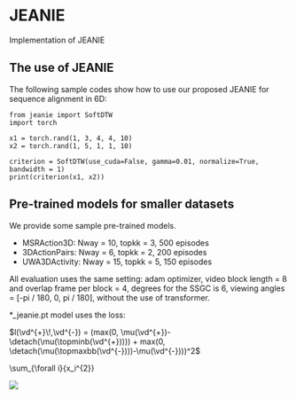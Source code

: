 # JEANIE
Implementation of JEANIE

## The use of JEANIE

The following sample codes show how to use our proposed JEANIE for sequence alignment in 6D:

```
from jeanie import SoftDTW
import torch

x1 = torch.rand(1, 3, 4, 4, 10)
x2 = torch.rand(1, 5, 1, 1, 10)

criterion = SoftDTW(use_cuda=False, gamma=0.01, normalize=True, bandwidth = 1)
print(criterion(x1, x2))
```

## Pre-trained models for smaller datasets

We provide some sample pre-trained models. 

- MSRAction3D: Nway = 10, topkk = 3, 500 episodes
- 3DActionPairs: Nway = 6, topkk = 2, 200 episodes
- UWA3DActivity: Nway = 15, topkk = 5, 150 episodes

All evaluation uses the same setting: adam optimizer, video block length = 8 and overlap frame per block = 4, degrees for the SSGC is 6, viewing angles = [-pi / 180, 0, pi / 180], without the use of transformer.

\*_jeanie.pt model uses the loss:

$`l(\vd^{+}\!,\vd^{-}) = (max(0, \mu(\vd^{+})-\detach(\mu(\topminb(\vd^{+})))) + max(0, \detach(\mu(\topmaxbb(\vd^{-})))-\mu(\vd^{-})))^2`$


\sum_{\forall i}{x_i^{2}} 

<img src="https://render.githubusercontent.com/render/math?math=l(\vd^{+}\!,\vd^{-}) = (max(0, \mu(\vd^{+})-\detach(\mu(\topminb(\vd^{+})))) + max(0, \detach(\mu(\topmaxbb(\vd^{-})))-\mu(\vd^{-})))^2">
